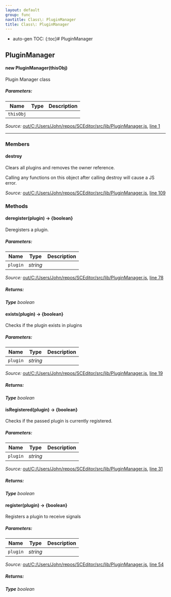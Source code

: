 ```yaml
---
layout: default
group: func
navtitle: Class\: PluginManager
title: Class\: PluginManager
---
```

* auto-gen TOC:
{:toc}# PluginManager

## PluginManager

#### new PluginManager(thisObj)

Plugin Manager class

##### Parameters:

|Name|Type|Description|
|----|----|-----------|
|`thisObj`|||

*Source:*
[out/C:/Users/John/repos/SCEditor/src/lib/PluginManager.js](out/C:/Users/John/repos/SCEditor/src/lib/PluginManager.js), [line 1](out/C:/Users/John/repos/SCEditor/src/lib/PluginManager.js#L1)

---------------

### Members

#### destroy

Clears all plugins and removes the owner reference.

Calling any functions on this object after calling
destroy will cause a JS error.

*Source:*
[out/C:/Users/John/repos/SCEditor/src/lib/PluginManager.js](out/C:/Users/John/repos/SCEditor/src/lib/PluginManager.js), [line 109](out/C:/Users/John/repos/SCEditor/src/lib/PluginManager.js#L109)

### Methods

#### deregister(plugin) &rarr; {boolean}

Deregisters a plugin.

##### Parameters:

|Name|Type|Description|
|----|----|-----------|
|`plugin`|*string*||

*Source:*
[out/C:/Users/John/repos/SCEditor/src/lib/PluginManager.js](out/C:/Users/John/repos/SCEditor/src/lib/PluginManager.js), [line 78](out/C:/Users/John/repos/SCEditor/src/lib/PluginManager.js#L78)

##### Returns:

_**Type**_
    *boolean*

#### exists(plugin) &rarr; {boolean}

Checks if the plugin exists in plugins

##### Parameters:

|Name|Type|Description|
|----|----|-----------|
|`plugin`|*string*||

*Source:*
[out/C:/Users/John/repos/SCEditor/src/lib/PluginManager.js](out/C:/Users/John/repos/SCEditor/src/lib/PluginManager.js), [line 19](out/C:/Users/John/repos/SCEditor/src/lib/PluginManager.js#L19)

##### Returns:

_**Type**_
    *boolean*

#### isRegistered(plugin) &rarr; {boolean}

Checks if the passed plugin is currently registered.

##### Parameters:

|Name|Type|Description|
|----|----|-----------|
|`plugin`|*string*||

*Source:*
[out/C:/Users/John/repos/SCEditor/src/lib/PluginManager.js](out/C:/Users/John/repos/SCEditor/src/lib/PluginManager.js), [line 31](out/C:/Users/John/repos/SCEditor/src/lib/PluginManager.js#L31)

##### Returns:

_**Type**_
    *boolean*

#### register(plugin) &rarr; {boolean}

Registers a plugin to receive signals

##### Parameters:

|Name|Type|Description|
|----|----|-----------|
|`plugin`|*string*||

*Source:*
[out/C:/Users/John/repos/SCEditor/src/lib/PluginManager.js](out/C:/Users/John/repos/SCEditor/src/lib/PluginManager.js), [line 54](out/C:/Users/John/repos/SCEditor/src/lib/PluginManager.js#L54)

##### Returns:

_**Type**_
    *boolean*